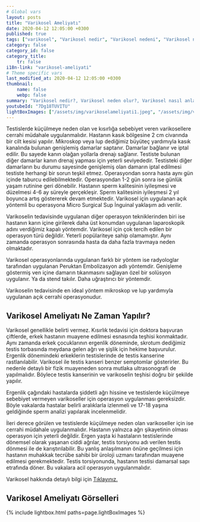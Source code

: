 ```yaml
---
# Global vars
layout: posts
title: "Varikosel Ameliyatı"
date: 2020-04-12 12:05:00 +0300
published: true
tags: ["varikosel", "Varikosel nedir", "Varikosel nedeni", "Varikosel nasıl olur", "varikosel nasıl görünür", "varikosel oluşumu", "Varikosel teşhis", "varikosel belirti", "Varikosel ameliyatı ne zaman", "Varikosel ameliyatı nedir", "Varikosel ameliyatı nasıl yapılır", "Varikosel tedavi", "varikosel çözümü", "varikosel ameliyatı", "varikosel kısırlığı", "sperm sayısı tedavi", "sperm sayısı arttırma"]
category: false
category_id: false
category_title:
    tr: false
i18n-link: "varikosel-ameliyati"
# Theme specific vars
last_modified_at: 2020-04-12 12:05:00 +0300
thumbnail:
    name: false
    webp: false
summary: "Varikosel nedir?, Varikosel neden olur?, Varikosel nasıl anlaşılır?, Varikosel teşhisi? , Varikosel ne zaman ameliyat edilmeli? , Varikosel ameliyatı nedir?,  Varikosel ameliyatı nasıl yapılır?, Varikosel tedavisi?"
youtubeId: "7Dg18TUVITU"
lightBoxImages: ["/assets/img/varikoselameliyati1.jpeg", "/assets/img/varikoselameliyati2.jpeg"]
---
```






Testislerde küçülmeye neden olan ve kısırlığa sebebiyet veren varikosellere cerrahi müdahale uygulanmalıdır. Hastanın kasık bölgesine 2 cm civarında bir cilt kesisi yapılır. Mikroskop veya lup dediğimiz büyüteç yardımıyla kasık kanalında bulunan genişlemiş damarlar saptanır. Damarlar bağlanır ve iptal edilir. Bu sayede kanın olağan yollarla drenajı sağlanır. Testiste bulunan diğer damarlar kanın drenaj yapması için yeterli seviyededir. Testisteki diğer damarların bu durumu sayesinde genişlemiş olan damarın iptal edilmesi testiste herhangi bir sorun teşkil etmez. Operasyondan sonra hasta aynı gün içinde taburcu edilebilmektedir. Operasyondan 1-2 gün sonra ise günlük yaşam rutinine geri dönebilir. Hastanın sperm kalitesinin iyileşmesi ve düzelmesi 4-6 ay süreyle gerçekleşir. Sperm kalitesinin iyileşmesi 2 yıl boyunca artış göstererek devam etmektedir. Varikosel için uygulanan açık yöntemli bu operasyona Micro Surgical Sup İnguinal yaklaşım adı verilir.

Varikoselin tedavisinde uygulanan diğer operasyon tekniklerinden biri ise hastanın karın içine girilerek daha üst konumdan uygulanan laparoskopik adını verdiğimiz kapalı yöntemdir. Varikosel için çok tercih edilen bir operasyon türü değildir. Yeterli popülariteye sahip olamamıştır. Aynı zamanda operasyon sonrasında hasta da daha fazla travmaya neden olmaktadır.

Varikosel operasyonlarında uygulanan farklı bir yöntem ise radyologlar tarafından uygulanan Peruktan Embolizasyon adlı yöntemdir. Genişleme göstermiş ven içine damarın tıkanmasını sağlayan özel bir solüsyon uygulanır. Ya da stend takılır. Daha uğraştırıcı bir yöntemdir.

Varikoselin tedavisinde en ideal yöntem mikroskop ve lup yardımıyla uygulanan açık cerrahi operasyonudur.

## Varikosel Ameliyatı Ne Zaman Yapılır?

Varikosel genellikle belirti vermez. Kısırlık tedavisi için doktora başvuran çiftlerde, erkek hastanın muayene edilmesi esnasında teşhisi konmaktadır. Aynı zamanda erkek çocuklarının ergenlik döneminde, skrotum dediğimiz testis torbasında meydana gelen ağrı ve şişlik için hekime başvurulur. Ergenlik dönemindeki erkeklerin testislerinde de testis kanserine rastlanılabilir. Varikosel ile testis kanseri benzer semptomlar gösterirler. Bu nedenle detaylı bir fizik muayeneden sonra mutlaka ultrasonografi de yapılmalıdır. Böylece testis kanserinin ve varikoselin teşhisi doğru bir şekilde yapılır.

Ergenlik çağındaki hastalarda şiddetli ağrı hissine ve testislerde küçülmeye sebebiyet vermeyen varikoseller için operasyon uygulanması gereksizdir. Böyle vakalarda hastalar belirli aralıklarla izlenmeli ve 17-18 yaşına geldiğinde sperm analizi yapılarak incelenmelidir.

İleri derece görülen ve testislerde küçülmeye neden olan varikoseller için ise cerrahi müdahale uygulanmalıdır. Hastanın yalnızca ağrı şikayetinin olması operasyon için yeterli değildir. Ergen yaşta ki hastaların testislerinde dönemsel olarak yaşanan ciddi ağrılar, testis torsiyonu adı verilen testis dönmesi ile de karıştırılabilir. Bu yanlış anlaşılmanın önüne geçilmesi için hastanın muhakkak tecrübe sahibi bir üroloji uzmanı tarafından muayene edilmesi gerekmektedir. Testis torsiyonunda, hastanın testisi damarsal sapı etrafında döner. Bu vakalara acil operasyon uygulanmalıdır.


Varikosel hakkında detaylı bilgi için [Tıklayınız.](https://www.onoluroloji.com/varikosel)

## Varikosel Ameliyatı Görselleri

{% include lightbox.html paths=page.lightBoxImages %}
